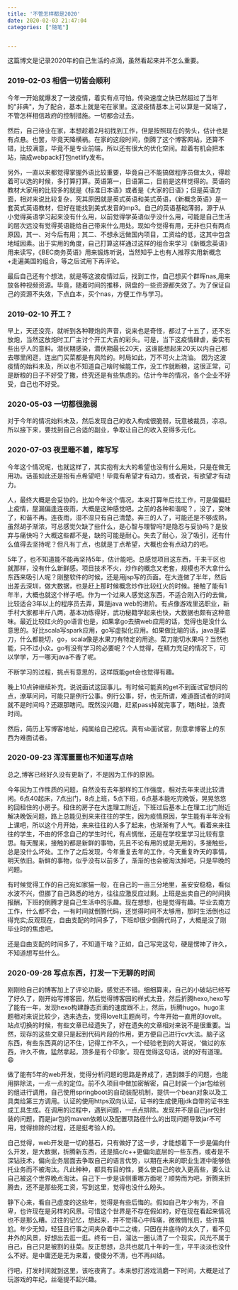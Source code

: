 ```yaml
---
title: '不管怎样都是2020'
date: 2020-02-03 21:47:04
categories: ["随笔"]


---
```


这篇博文是记录2020年的自己生活的点滴，虽然看起来并不怎么重要。
<!--more-->

### 2019-02-03 相信一切皆会顺利
今年一开始就爆发了一波疫情，着实有点可怕。传染速度之快已然超过了当年的"非典"，为了配合，基本上就是宅在家里。这波疫情基本上可以算是一窝端了，不管怎样相信政府的控制措施。一切都会过去。

然后，自己待业在家，本想趁着2月初找到工作，但是按照现在的势头，估计也是有点悬。也罢，毕竟天降横祸。在家的这段时间，倒腾了这个博客网站，还算不错，比较满意，毕竟不是专业前端，所以还有很大的优化空间。趁着有机会把本站，搞成webpack打包netlify发布。

另外，一直以来都觉得掌握外语比较重要，毕竟自己不能搞做程序员做太久，得趁着可以选的时候，多打算打算。英语第一，日语第二，目前是这样觉得的。英语的教材大家用的比较多的就是《标准日本语》或者是《大家的日语》；但是英语方面，相对来说比较复杂，究其原因就是英式英语和美式英语，《新概念英语》是一套英式英语教材，但好在能找到美式发音的mp3。自己的英语基础薄弱，源于从小觉得英语学习起来没有什么用，以前觉得学英语似乎没什么用，可能是自己生活的层次远没有觉得英语能给自己带来什么用处。现如今觉得有用，无非也只有两点原因，其一、对今后有用；其二、不想永远做国内项目，工资给的低，这其中包含地域因素。出于实用的角度，自己打算这样通过这样的组合来学习《新概念英语》用来读写，《BEC商务英语》用来锻炼听说，当然知乎上也有人推荐实用新概念+走遍美国的组合，等之后试用下再评论。

最后自己还有个想法，就是等这波疫情过后，找到工作，自己想买个群晖nas,用来放各种视频资源。毕竟，随着时间的推移，网盘的一些资源都失效了。为了保证自己的资源不失效，下点血本，买个nas，方便工作与学习。

### 2019-02-10 开工？
早上，天还没亮，就听到各种鞭炮的声音，说来也是奇怪，都过了十五了，还不忘放炮，当然这放炮时工厂主讨个开工大吉的彩头。可是，当下这疫情肆虐，委实有些出乎人的意料。潜伏期感染，潜伏期最长20天，这谁能想起来20天以内自己都去哪里闲逛，连出门买菜都是有风险的。时局如此，万不可火上浇油。
因为这波疫情的始料未及，所以也不知道自己啥时候能工作，没工作就断粮，这很正常，可是断粮的日子不好受了撒，终究还是有些焦虑的。估计今年的情况，各个企业不好受，自己也不好受。

### 2020-05-03  一切都很脆弱

对于今年的情况始料未及，然后发现自己的收入构成很脆弱，玩意被裁员，凉凉。所以接下来，要找到自己合适的副业，争取让自己的收入变得多元化。

### 2020-07-03  夜里睡不着，瞎写写

今年这个情况呢，也就这样了，其实抱有太大的希望也没有什么用处，只是在做无用功。话虽如此还是抱有点希望吧！毕竟有希望才有动力，或者说，有欲望才有动力。

人，最终大概是会妥协的。比如今年这个情况，本来打算年后找工作，可是偏偏赶上疫情，屋漏偏逢连夜雨，大概是这种感觉吧。之前的各种和谐呢？，没了，变味了，和谐不再。连夜雨，湿不湿只有自己清楚。奔三的人了，可能还是不够成熟，虽然胡子渐浓，可总感觉欠缺了些什么，是心智与理智吗?是隐忍与妥协吗？是放弃与痛快吗？大概这些都不是，缺的可能是耐心。失去了耐心，没了吸引，还有什么值得去坚持呢？但凡有丁点，也就是丁点希望，大概也会有点动力的吧。

5年了，也不知道能不能再坚持5年，估计能吧。总感觉项目这东西，干来干区也就那样，没有什么新鲜感。项目技术不火，炒作的概念又老套，规模也不大拿什么东西来吸引人呢？刚整软件的时候，还是用jsp写的页面。在大连做了半年，然后出差去深圳，做大数据，也是赶上那时候概念炒作比较红火的时候。接触了能有1年半，大概也就这个样子吧。作为一个过来人感觉这东西，不适合刚入行的去做，比较适合3年以上的程序员去弄，算是java web的进阶。有点像游戏里选职业，新手村大家都半斤八两，基本功练得好，武功秘籍学起来也快，大数据也颇有这种意味。最近比较红火的go语言也是，如果拿go去搞web应用的话，觉得也是没什么意思的。好比scala写spark应用，go写虚拟化应用。如果做比喻的话，java是菜刀，什么都能切，go，scala像是水果刀有特定的用途。菜刀能切水果吗？当然也能，只不过小众。go有没有学习的必要呢？个人觉得，在精力充足的情况下，可以学学，万一哪天java不香了呢。 

不断学习的过程，挑点有意思的，这样既能get会也觉得有趣。

晚上10点钟继续补充，说说面试这回事儿。有时候可能真的get不到面试官想问的点，潦草问问，可能只是例行公事。例行公事，好，也无所谓，难道面试者的时间就不是时间吗？还跟那瞎问。既然没兴趣，赶紧pass掉就完事了，瞎j8扯，浪费时间。

然后，简历上写博客地址，纯属给自己挖坑。真有sb面试官，刻意拿博客上的东西为难面试者。

### 2020-09-23 浑浑噩噩也不知道写点啥
总之,博客已经好久没有更新了，不是因为工作的原因。

今年因为工作性质的问题，自然没有去年那样的工作强度，相对去年来说比较清闲。6点40起床，7点出门，8点上班，5点下班，6点基本能吃完晚饭，晃晃悠悠的回租住的小房子。租住的房子在大连理工附近，下班过后基本上在理工北门附近解决晚饭问题，路上总能见到来来往往的学生，因为疫情原因，学生能有半年没有上课吧，所以这个月开始，来来往往的人多了起来，也渐渐有了人气。看着来来往往的学生，不由的怀念自己的学生时代，有点惆怅，还是在学校里学习比较有意思。每天醒来，接触的都是新鲜的事物，先且不论有用的或是无用的，多接触些，总是没什么坏处。工作了之后发现，今年重复去年的工作，今天重复昨天的事情，明天依旧。新鲜的事物，似乎没有以前多了，渐渐的也会被淘汰掉吧，只是早晚的问题。

有时候觉得工作的自己宛如家猫一般，在自己的一亩三分地里，虽安安稳稳，看似水波不兴，但挪了自己熟悉的地方，往往应激反应过剩。上班是出卖自己的时间换报酬，下班的倒腾才是自己生活中的乐趣。现在想想，也是觉得有趣。毕业去南方工作，什么都不会，一有时间就倒腾代码，还觉得时间不太够用，那时生活倒也过得充实;反观现在，自由支配的时间多了，下班却很少倒腾代码了，大概是没了刚毕业时的焦虑吧。

还是自由支配的时间多了，不知道干啥？正如，自己写完这句，硬是愣神了许久，不知道想写些什么。

### 2020-09-28 写点东西，打发一下无聊的时间
刚刚给自己的博客加上了评论功能，感觉还不错。细细算来，自己的小破站已经写了好久了，刚开始写博客园，然后觉得博客园的样式太丑，然后折腾hexo,hexo写了能有一年，发现hexo构建静态页面的速度跟不上，然后，折腾hugo。hugo主题相对来说比较少，选来选去，觉得loveIt主题尚可，今年开始一直用的loveIt。站点切换的时候，有些文章已经遗失了，好在遗失的文章相对来说不是很重要。当然，现存的这些文章只是起到代码片段的作用，更方便自己进行cv大法。脑子这东西，有些东西真的记不住，记得工作不久，一个经验老到的大哥说，‘做过的东西，许久不做，猛然拿起，顶多是有个印象’。现在觉得这句话，说的好有道理。:smile: 

做了能有5年的web开发，觉得分析问题的思路是养成了，遇到棘手的问题，也能用排除法，一点一点的定位。前不久项目中做加密解密，自己封装一个jar包给别的组进行调用，自己使用springboot的自动装配机制，提供一个bean对象以及工具类给第三方调用。认证的使用https双向认证，证书的生成使用jdk自带的证书生成工具生成。在调用的过程中，遇到问题，一点点排除。发现并不是自己jar包封装的问题，而是jar包的maven依赖以及配置项路径什么的出现问题导致jar不可用，觉得排除的过程，还是挺考验人的。

自己觉得，web开发是一切的基石，只有做好了这一步，才能想着下一步是偏向什么开发，是大数据，折腾新东西，还是搞c/c++更偏向底层的一些东西，或者是不深钻技术，偏向业务层面去争取自己的语言优势，以期在未来的职业生涯中能够依托业务而不被淘汰。凡此种种，都具有目的性，要么使自己的收入更高些，要么让自己被这个世界晚点淘汰。自己下一步是该侧重哪方面呢？顺势而为吧，折腾来折腾去，还不是那些死工资，写到这里，觉得也没什么盼头。

静下心来，看自己虚度的这些年，觉得是有些后悔的。假如自己年少有为，不自卑，也许现在是另样的风景。可惜这个世界是不存在假如的，好在现在看起来情况也不是那么糟。过往的记忆，想起来，并不觉得心中阵痛，微微惆怅后，些许尴尬。年少无知，轻狂且行事之间夹杂着中二之魂，只因在井底待的太久了，看不见井外的风景，好想出去逛一逛。终有一日，溜达一圈认清了一个现实，风光不属于自己，自己只是被割的韭菜。反正想想，总共也就几十年的一生，平平淡淡也没什么不好。是中庸还是无为来着，傻傻分不清，也不再纠结。

行吧，打发时间就到这里，该吃夜宵了。本来想打游戏消磨一下时间，大概是过了玩游戏的年纪，丝毫提不起兴趣。






























